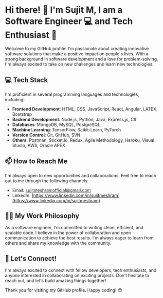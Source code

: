 # Hi there! 👋 I'm Sujit M, I am a Software Engineer 💻 and Tech Enthusiast 🤖

Welcome to my GitHub profile! I'm passionate about creating innovative software solutions that make a positive impact on people's lives. With a strong background in software development and a love for problem-solving, I'm always excited to take on new challenges and learn new technologies.

## 💻 Tech Stack

I'm proficient in several programming languages and technologies, including:

- **Frontend Development**: HTML, CSS, JavaScript, React, Angular, LATEX, Bootstrap
- **Backend Development**: Node.js, Python, Java, Express,js, C#
- **Databases**: MongoDB, MySQL, PostgreSQL
- **Machine Learning**: TensorFlow, Scikit-Learn, PyTorch
- **Version Control**: Git, GitHub, SVN
- **Others**: Postman, Socket.io, Redux, Agile Methodology, Heroku, Visual Studio, AWS, Oracle APEX

## 📫 How to Reach Me

I'm always open to new opportunities and collaborations. Feel free to reach out to me through the following channels:

- Email: [sujitmeshramofficial@gmail.com](mailto:sujitmeshramofficial@gmail.com)
- LinkedIn: [https://www.linkedin.com/in/sujitmeshram](https://www.linkedin.com/in/sujitmeshram)


## 👨‍💻 My Work Philosophy

As a software engineer, I'm committed to writing clean, efficient, and scalable code. I believe in the power of collaboration and open communication to achieve the best results. I'm always eager to learn from others and share my knowledge with the community.


## 🤝 Let's Connect!

I'm always excited to connect with fellow developers, tech enthusiasts, and anyone interested in collaborating on exciting projects. Don't hesitate to reach out, and let's build amazing things together!

Thank you for visiting my GitHub profile. Happy coding! 😊
